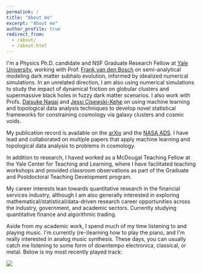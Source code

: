 ```yaml
---
permalink: /
title: "About me"
excerpt: "About me"
author_profile: true
redirect_from: 
  - /about/
  - /about.html
---
```


I'm a Physics Ph.D. candidate and NSF Graduate Research Fellow at [Yale University](https://physics.yale.edu/), working with Prof. [Frank van den Bosch](http://campuspress.yale.edu/vdbosch/) on semi-analytical modeling dark matter subhalo evolution, informed by idealized numerical simulations. In an unrelated direction, I am also using numerical simulations to study the impact of dynamical friction on globular clusters and supermassive black holes in fuzzy dark matter scenarios. I also work with Profs. [Daisuke Nagai](http://www.astro.yale.edu/nagai/) and [Jessi Cisewski-Kehe](http://www.stat.yale.edu/~jc3222/) on using machine learning and topological data analysis techniques to develop novel statistical frameworks for constraining cosmology via galaxy clusters and cosmic voids.

My publication record is available on the [arXiv](https://arxiv.org/a/green_s_2.html) and the [NASA ADS](https://ui.adsabs.harvard.edu/search/q=orcid%3A0000-0001-9100-6237&sort=date+desc). I have lead and collaborated on multiple papers that apply machine learning and topological data analysis to problems in cosmology.

In addition to research, I haved worked as a McDougal Teaching Fellow at the Yale Center for Teaching and Learning, where I have facilitated teaching workshops and provided classroom observations as part of the Graduate and Postdoctoral Teaching Development program.

My career interests lean towards quantitative research in the financial services industry, although I am also generally interested in exploring mathematical/statistical/data-driven research career opportunities across the industry, government, and academic sectors. Currently studying quantitative finance and algorithmic trading.

Aside from my academic work, I spend much of my time listening to and playing music. I'm currently (re-)learning how to play the piano, and I'm really interested in analog music synthesis. These days, you can usually catch me listening to some form of downtempo electronica, classical, or metal. Below is my most recently played track:
<div class="nowplayingcard">
  <div class="nowplayingcontainer-inner">
    <img id="trackart" src="#">
    <div class="trackInfo">
       <a id="tracktitle"></a>
       <a href="#" id="trackartist"></a>
    </div>
  </div>
</div>
